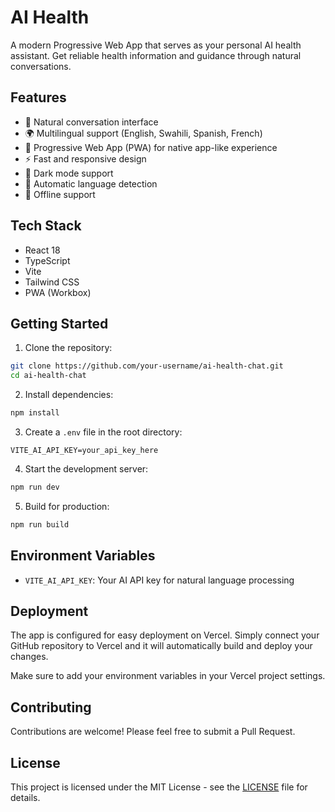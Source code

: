 # AI Health

A modern Progressive Web App that serves as your personal AI health assistant. Get reliable health information and guidance through natural conversations.

## Features

- 💬 Natural conversation interface
- 🌍 Multilingual support (English, Swahili, Spanish, French)
- 📱 Progressive Web App (PWA) for native app-like experience
- ⚡ Fast and responsive design
- 🌙 Dark mode support
- 🔄 Automatic language detection
- 💾 Offline support

## Tech Stack

- React 18
- TypeScript
- Vite
- Tailwind CSS
- PWA (Workbox)

## Getting Started

1. Clone the repository:
```bash
git clone https://github.com/your-username/ai-health-chat.git
cd ai-health-chat
```

2. Install dependencies:
```bash
npm install
```

3. Create a `.env` file in the root directory:
```env
VITE_AI_API_KEY=your_api_key_here
```

4. Start the development server:
```bash
npm run dev
```

5. Build for production:
```bash
npm run build
```

## Environment Variables

- `VITE_AI_API_KEY`: Your AI API key for natural language processing

## Deployment

The app is configured for easy deployment on Vercel. Simply connect your GitHub repository to Vercel and it will automatically build and deploy your changes.

Make sure to add your environment variables in your Vercel project settings.

## Contributing

Contributions are welcome! Please feel free to submit a Pull Request.

## License

This project is licensed under the MIT License - see the [LICENSE](LICENSE) file for details.
